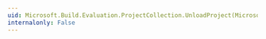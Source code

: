 ```yaml
---
uid: Microsoft.Build.Evaluation.ProjectCollection.UnloadProject(Microsoft.Build.Construction.ProjectRootElement)
internalonly: False
---
```

